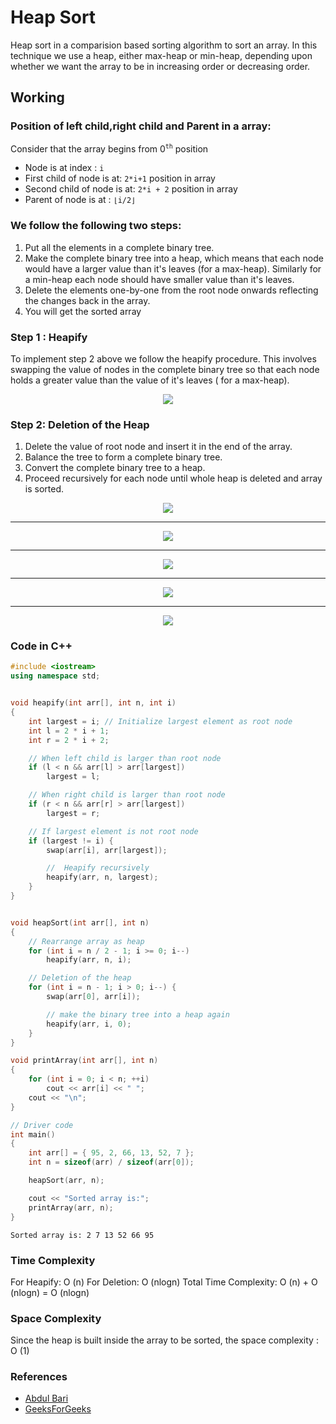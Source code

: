 # Heap Sort

Heap sort in a comparision based sorting algorithm to sort an array.  In this technique we use a heap, either max-heap or min-heap, depending upon whether we want the array to be in increasing order or decreasing order. 

## Working
### Position of left child,right child and Parent in a array:
Consider that the array begins from 0<sup>`th`</sup> position
- Node is at index : `i`
- First child of node is at: `2*i+1` position in array
- Second child of node is at: `2*i + 2` position in array
- Parent of node is at : `⌊i/2⌋`
### We follow the following two steps:
1. Put all the elements in a complete binary tree.
2. Make the complete binary tree into a heap, which means that each node would have a larger value than it's leaves (for a max-heap). Similarly for a min-heap each node should have smaller value than it's leaves.
3. Delete the elements one-by-one from the root node onwards reflecting the changes back in the array.
4.  You will get the sorted array

### Step 1 : Heapify

To implement step 2 above we follow the heapify procedure. This involves swapping the value of nodes in the complete binary tree so that each node holds a greater value than the value of it's leaves ( for a max-heap).




<p align="center"><img src="https://user-images.githubusercontent.com/77008381/135722913-382a1aec-1ef4-48a4-a3e8-aaefedb85159.png"></p>

### Step 2: Deletion of the Heap

1. Delete the value of root node and insert it in the end of the array.
2. Balance the tree to form a complete binary tree.
3. Convert the complete binary tree to a heap.
4. Proceed recursively for each node until whole heap is deleted and array is sorted.


<p align="center"><img src="https://user-images.githubusercontent.com/77008381/135723862-64d96816-0eb0-496e-badd-8cc759464be4.png"></p>
<hr>

<p align="center"><img src="https://user-images.githubusercontent.com/77008381/135724230-f25e84b2-9b42-405d-a5d7-d237026ef0a1.png"></p>

<hr>

<p align="center"><img src="https://user-images.githubusercontent.com/77008381/135724436-0d69fc51-0baf-4ec4-9391-35c6d6175820.png"></p>

<hr>

<p align="center"><img src="https://user-images.githubusercontent.com/77008381/135724629-e86a70e4-c10b-46b1-b7e4-bb29083abedc.png"></p>

<hr>

<p align="center"><img src="https://user-images.githubusercontent.com/77008381/135724815-daa4ac4d-a71d-4af1-a546-e5c83f9b649e.png"></p>

### Code in C++

```c++
#include <iostream>
using namespace std;


void heapify(int arr[], int n, int i)
{
	int largest = i; // Initialize largest element as root node
	int l = 2 * i + 1; 
	int r = 2 * i + 2; 

	// When left child is larger than root node
	if (l < n && arr[l] > arr[largest])
		largest = l;

	// When right child is larger than root node
	if (r < n && arr[r] > arr[largest])
		largest = r;

	// If largest element is not root node
	if (largest != i) {
		swap(arr[i], arr[largest]);

		//  Heapify recursively
		heapify(arr, n, largest);
	}
}


void heapSort(int arr[], int n)
{
	// Rearrange array as heap
	for (int i = n / 2 - 1; i >= 0; i--)
		heapify(arr, n, i);

	// Deletion of the heap
	for (int i = n - 1; i > 0; i--) {
		swap(arr[0], arr[i]);

		// make the binary tree into a heap again
		heapify(arr, i, 0);
	}
}

void printArray(int arr[], int n)
{
	for (int i = 0; i < n; ++i)
		cout << arr[i] << " ";
	cout << "\n";
}

// Driver code
int main()
{
	int arr[] = { 95, 2, 66, 13, 52, 7 };
	int n = sizeof(arr) / sizeof(arr[0]);

	heapSort(arr, n);

	cout << "Sorted array is:";
	printArray(arr, n);
}

```

```
Sorted array is: 2 7 13 52 66 95

```

### Time Complexity 
For Heapify: O (n)
For Deletion: O (nlogn)
Total Time Complexity: O (n) + O (nlogn) = O (nlogn)

### Space Complexity
Since the heap is built inside the array to be sorted, the space complexity : O (1)

### References
- [Abdul Bari](https://www.youtube.com/watch?v=HqPJF2L5h9U)
- [GeeksForGeeks](https://www.geeksforgeeks.org/heap-sort/)
